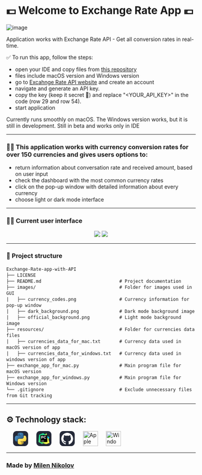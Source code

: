 # 💵 Welcome to Exchange Rate App 💶
![image](https://github.com/user-attachments/assets/e8dd8e2f-4651-44c4-9b13-de07734d4739)

Application works with Exchange Rate API - Get all conversion rates in real-time.


✅ To run this app, follow the steps:
  * open your IDE and copy files from [this repository](https://github.com/Milenski1987/Exchange-Rate-App-with-API)
  * files include macOS version and Windows version
  * go to [Excahnge Rate API website](https://www.exchangerate-api.com) and create an account  
  * navigate and generate an API key.  
  * copy the key (keep it secret 🤫) and replace "<YOUR_API_KEY>" in the code (row 29 and row 54).
  * start application

Currently runs smoothly on macOS. The Windows version works, but it is still in development. Still in beta and works only in IDE

---

### 🧑‍💻 This application works with currency conversion rates for over 150 currencies and gives users options to:
* return information about conversation rate and received amount, based on user input
* check the dashboard with the most common currency rates
* click on the  pop-up window with detailed information about every currency
* choose light or dark mode interface

---
### 🙍‍♂️ Current user interface

<p align="center">
  <img src="https://github.com/user-attachments/assets/ea6e332e-3c68-49a6-b574-fdf4e4a8c7dd" width="400" />
  <img src="https://github.com/user-attachments/assets/ec636428-8422-42fe-979b-fd16d274b371" width="400" /> 
</p>


---
### 📁 Project structure
```
Exchange-Rate-app-with-API
├── LICENSE
├── README.md                             # Project documentation
├── images/                               # Folder for images used in GUI
|   ├── currency_codes.png                # Currency information for pop-up window
|   ├── dark_background.png               # Dark mode background image
|   ├── official_background.png           # Light mode background image
├── resources/                            # Folder for currencies data files
|   ├── currencies_data_for_mac.txt       # Currency data used in macOS version of app
|   ├── currencies_data_for_windows.txt   # Currency data used in windows version of app
├── exchange_app_for_mac.py               # Main program file for macOS version
├── exchange_app_for_windows.py           # Main program file for Windows version
└── .gitignore                            # Exclude unnecessary files from Git tracking
```
---

## ⚙️ Technology stack:
<p align="left">
  &emsp;
    <a href="#"><img alt="Python" src="https://github.com/tandpfun/skill-icons/blob/main/icons/Python-Dark.svg" width="40" height ="40"></a>
  &emsp;
    <a href="#"><img src="https://github.com/tandpfun/skill-icons/blob/main/icons/PyCharm-Dark.svg" width="40" height="40" /></a>
  &emsp;
    <a href="https://github.com/Milenski1987"><img alt="GitHub" src="https://github.com/tandpfun/skill-icons/blob/main/icons/Github-Dark.svg" title="GitHub" **alt="GitHub" width="40" height="40" ></a>
  &emsp;
    <a href="#"><img src="https://github.com/tandpfun/skill-icons/blob/main/icons/Apple-Dark.svg" title="Apple" **alt="Apple" width="40" height="40" /></a>
  &emsp;
    <a href="#"><img src="https://github.com/tandpfun/skill-icons/blob/main/icons/Windows-Dark.svg" title="Windows" **alt="Windows" width="40" height="40" /></a>
</p>


---
### Made by [Milen Nikolov](https://www.linkedin.com/in/milen-nikolov-62455034b/)

